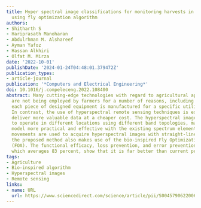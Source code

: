 ```yaml
---
title: Hyper spectral image classifications for monitoring harvests in agriculture
  using fly optimization algorithm
authors:
- Shitharth S
- Hariprasath Manoharan
- Abdulrhman M. Alshareef
- Ayman Yafoz
- Hassan Alkhiri
- Olfat M. Mirza
date: '2022-10-01'
publishDate: '2024-01-24T04:48:01.379472Z'
publication_types:
- article-journal
publication: '*Computers and Electrical Engineering*'
doi: 10.1016/j.compeleceng.2022.108400
abstract: Many cutting-edge technologies with regard to agricultural applications
  are not being employed by farmers for a number of reasons, including the fact that
  each piece of designed equipment is manufactured for a specific utilisation mechanism.
  In contrast, the use of hyperspectral remote sensing techniques is expanding to
  deliver more valuable data at a cheaper cost. The hyperspectral images are created
  to operate in different locations using different band topologies, making the proposed
  model more practical and effective with the existing spectrum elements. Since flies
  movements are used to acquire hyperspectral images with straight-line perception,
  the proposed method also makes use of the bio-inspired Fly Optimization Algorithm
  (FOA). The functional efficacy, loss prevention, and error prevention of the FOA,
  which averages 83 percent, show that it is far better than current practises.
tags:
- Agriculture
- Bio-inspired algorithm
- Hyperspectral images
- Remote sensing
links:
- name: URL
  url: https://www.sciencedirect.com/science/article/pii/S0045790622006176
---
```

